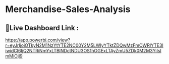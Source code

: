 # Merchandise-Sales-Analysis

## 🔗Live Dashboard Link :
https://app.powerbi.com/view?r=eyJrIjoiOTkyN2M1NzYtYTE2NC00Y2M5LWIyYTktZDQwMzFmOWRlYTE3IiwidCI6IjQ2NTRiNmYxLTBlNDctNDU3OS1hOGExLTAyZmU5ZDk0M2M3YiIsImMiOjl9 

